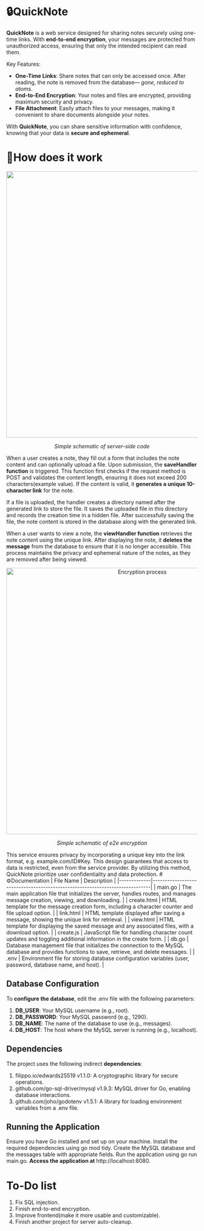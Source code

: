 # 🔒QuickNote
**QuickNote** is a web service designed for sharing notes securely using one-time links. With **end-to-end encryption**, your messages are protected from unauthorized access, ensuring that only the intended recipient can read them.

Key Features: 
* **One-Time Links**: Share notes that can only be accessed once. After reading, the note is removed from the database— *gone, reduced to atoms*. 
* **End-to-End Encryption**: Your notes and files are encrypted, providing maximum security and privacy. 
* **File Attachment**: Easily attach files to your messages, making it convenient to share documents alongside your notes.

With **QuickNote**, you can share sensitive information with confidence, knowing that your data is **secure and ephemeral**.
# 📝How does it work
<p align="center">
  <img width="1088" height="700" alt="canvas" src="https://github.com/user-attachments/assets/e337b7d7-beba-43fd-aac1-7dd0a32d1734" />
</p>
<p align="center">
  <em>Simple schematic of server-side code</em>
</p>


When a user creates a note, they fill out a form that includes the note content and can optionally upload a file. Upon submission, the **saveHandler function** is triggered. This function first checks if the request method is POST and validates the content length, ensuring it does not exceed 200 characters(example value). If the content is valid, it **generates a unique 10-character link** for the note.

If a file is uploaded, the handler creates a directory named after the generated link to store the file. It saves the uploaded file in this directory and records the creation time in a hidden file. After successfully saving the file, the note content is stored in the database along with the generated link.

When a user wants to view a note, the **viewHandler function** retrieves the note content using the unique link. After displaying the note, it **deletes the message** from the database to ensure that it is no longer accessible. This process maintains the privacy and ephemeral nature of the notes, as they are removed after being viewed.

<p align="center">
  <img width="700" height="700" alt="Encryption process" src="https://github.com/user-attachments/assets/ec9468f9-2322-45c8-ab67-b765e57cd284" />
</p>
<p align="center">
  <em>Simple schematic of e2e encryption</em>
</p>
This service ensures privacy by incorporating a unique key into the link format, e.g. example.com/ID#Key. This design guarantees that access to data is restricted, even from the service provider. By utilizing this method, QuickNote prioritize user confidentiality and data protection.
# ⚙Documentation
| File Name   | Description                                                                 |
|-------------|-----------------------------------------------------------------------------|
| main.go     | The main application file that initializes the server, handles routes, and manages message creation, viewing, and downloading. |
| create.html | HTML template for the message creation form, including a character counter and file upload option. |
| link.html   | HTML template displayed after saving a message, showing the unique link for retrieval. |
| view.html   | HTML template for displaying the saved message and any associated files, with a download option. |
| create.js   | JavaScript file for handling character count updates and toggling additional information in the create form. |
| db.go       | Database management file that initializes the connection to the MySQL database and provides functions to save, retrieve, and delete messages. |
| .env        | Environment file for storing database configuration variables (user, password, database name, and host). |

## Database Configuration
To **configure the database**, edit the .env file with the following parameters: 
1. **DB_USER**: Your MySQL username (e.g., root).
2. **DB_PASSWORD**: Your MySQL password (e.g., 1290).
3. **DB_NAME**: The name of the database to use (e.g., messages).
4. **DB_HOST**: The host where the MySQL server is running (e.g., localhost).
## Dependencies
The project uses the following indirect **dependencies**: 
1. filippo.io/edwards25519 v1.1.0: A cryptographic library for secure operations.
2. github.com/go-sql-driver/mysql v1.9.3: MySQL driver for Go, enabling database interactions.
3. github.com/joho/godotenv v1.5.1: A library for loading environment variables from a .env file.
## Running the Application
Ensure you have Go installed and set up on your machine. Install the required dependencies using go mod tidy. Create the MySQL database and the messages table with appropriate fields. Run the application using go run main.go. **Access the application at** http://localhost:8080.
# To-Do list
1. Fix SQL injection.
2. Finish end-to-end encryption.
3. Improve frontend(make it more usable and customizable).
4. Finish another project for server auto-cleanup.
